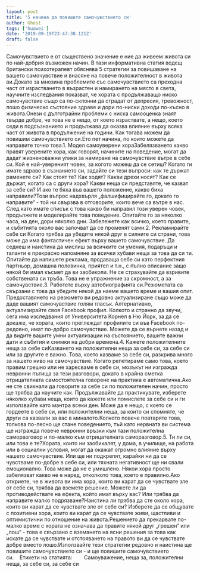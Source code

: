 ```yaml
---
layout: post
title: '5 начина да повишите самочувствието си'
author: Ghost
tags: ['huawei']
date: '2019-09-19T23:47:38.121Z'
draft: false
---
```


Самочувствието е от съществено значение е ние да живеем живота си по най-добрия възможен начин. В тази информативна статия водещ британски психотерапевт обяснява 5 стратегии за повишаване на вашето самочувствие и внасяне на повече положителност в живота ви.Докато за мнозина проблемите със самочувствието са преходна част от израстването в възрастен и намирането на място в света, научните изследвания показват, че хората с продължаващо ниско самочувствие също са по-склонни да страдат от депресия, тревожност, лошо физическо състояние здраве и дори по-ниски доходи по-късно в живота.Онези с дълготрайни проблеми с ниска самооценка знаят твърде добре, че това не е нещо, от което израствате, а нещо, което седи в подсъзнанието и продължава да оказва влияние върху всяка част от живота в продължение на години. Как тогава можем да повишим самочувствието си.Ето пет начина, по които можете да направите точно това.1. Модел самоуверени хораЗабелязването какво правят уверените хора, как говорят, начините на поведение, могат да дадат жизненоважни улики за намиране на самочувствие вътре в себе си. Кой е най-увереният човек, за когото можеш да се сетиш? Когато ги имате здраво в съзнанието си, задайте си тези въпроси: как те държат раменете си? Как стоят те? Как ходят? Какви дрехи носят? Как се държат, когато са с други хора? Какви неща си представяте, че казват за себе си? И ако те бяха във вашето положение, какво биха направили?Този въпрос надхвърля „фалшифицирайте го, докато го направите“ - той ни свързва в отговорите, които вече са вътре в нас. След като имате списък с това какво би направил този уверен човек, продължете и моделирайте това поведение. Опитайте го за няколко часа, на ден, дори няколко дни. Забележете как всичко, което правите, и събитията около вас започват да се променят сами.2. Рекламирайте себе си Когато трябва да убедите някой друг в силните си страни, това може да има фантастичен ефект върху вашето самочувствие. Да седнеш и наистина да мислиш за всичките си умения, подаръци и таланти е прекрасно напомняне за всички хубави неща за това да си ти. Опитайте да напишете реклама, продаваща себе си като перфектния партньор, домашна половинка, приятел и т.н., с пълно описание защо някой би имал късмет да ви заобиколи. Не се страхувайте да взривите собствената си тръба. Това не е упражнение за скромност, а за самочувствие.3. Работете върху автобиографията си.Резюметата са свързани с това да убедите някой да наеме вашето време и вашия опит. Предоставянето на резюмето ви редовно актуализиране също може да даде вашият самочувствие голям тласък. Алтернативно, актуализирайте своя Facebook профил. Колкото и странно да звучи, сега има изследвания от Университета Корнел в Ню Йорк, за да се докаже, че хората, които преглеждат профилите си във Facebook по-редовно, имат по-добро самочувствие. Можете да се върнете назад и да видите вашите умни актуализации на състоянието, вашите важни дати и събития и снимки на добри времена.4. Кажете положителните неща за себе сиКазването на положителни неща за себе си, за себе си или за другите е важно. Това, което казваме за себе си, разкрива много за нашето ниво на самочувствие. Когато репетираме само това, което правим грешно или не харесваме в себе си, мозъкът ни изгражда невронни пътища за тези разговори, докато в крайна сметка отрицателната самостоятелна говорене на практика е автоматична.Ако не сте свикнали да говорите за себе си по положителен начин, просто ще трябва да научите как. Продължавайте да практикувате, изберете няколко хубави неща, които да кажете или помислете за себе си и ги използвайте като мантра всеки ден. Може да е нещо, с което се гордеете в себе си, или положителни неща, за които си спомняте, че други са казвали за вас в миналото.Колкото повече повтаряте това, толкова по-лесно ще стане поведението, тъй като нервната ви система ще изгражда повече невронни връзки към тази положителна саморазговор и по-малко към отрицателната саморазговор.5. Ти ли си, или това е те?Хората, които ни заобикалят, у дома, в училище, на работа или в социални условия, могат да окажат огромно влияние върху нашето самочувствие. Или ще ни подкрепят, карайки ни да се чувстваме по-добре в себе си, или тяхната негативност ще ни свали емоционално. Това може да не е умишлено. Някои хора просто забелязват какво не е наред, отколкото това, което е правилно.Ако откриете, че в живота ви има хора, които ви карат да се чувствате зле от себе си, трябва да вземете решение. Можете ли да противодействате на ефекта, който имат върху вас? Или трябва да направите малко подрязване?Наистина ли трябва да сте около хора, които ви карат да се чувствате зле от себе си? Изберете да се общувате с позитивни хора, които ви карат да се чувствате живи, щастливи и оптимистични по отношение на живота.Решението да прекарвате по-малко време с хората не означава да правите някой друг „грешен“ или „лош“ - това е свързано с вземането на ясни решения за това как искате да се чувствате и отстояването на правото ви да се чувствате добре вместо лошо.Използвайте тези стратегии редовно и наистина ще повишите самочувствието си - и ще повишите самочувствието си.    Етикети на статията:        Самоуважение, неща за, положителни неща, за себе си, за себе си
